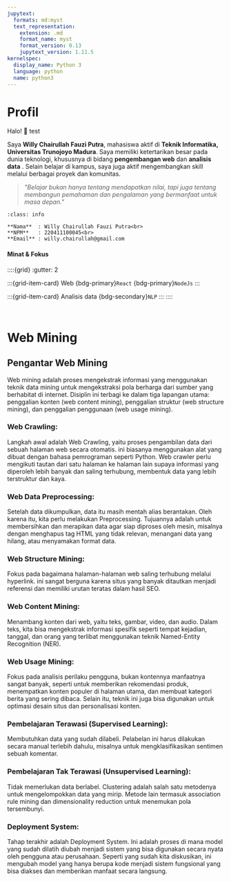 ```yaml
---
jupytext:
  formats: md:myst
  text_representation:
    extension: .md
    format_name: myst
    format_version: 0.13
    jupytext_version: 1.11.5
kernelspec:
  display_name: Python 3
  language: python
  name: python3
---
```


# Profil

Halo! 👋
test

Saya **Willy Chairullah Fauzi Putra**, mahasiswa aktif di **Teknik Informatika, Universitas Trunojoyo Madura**. Saya memiliki ketertarikan besar pada dunia teknologi, khususnya di bidang **pengembangan web** dan **analisis data** . Selain belajar di kampus, saya juga aktif mengembangkan skill melalui berbagai proyek dan komunitas.

> _"Belajar bukan hanya tentang mendapatkan nilai, tapi juga tentang membangun pemahaman dan pengalaman yang bermanfaat untuk masa depan."_

```{admonition} Informasi Pribadi
:class: info

**Nama**  : Willy Chairullah Fauzi Putra<br>
**NPM**   : 220411100045<br>
**Email** : willy.chairullah@gmail.com
```

#### Minat & Fokus

::::{grid}
:gutter: 2

:::{grid-item-card} Web
{bdg-primary}`React`
{bdg-primary}`NodeJs`
:::

:::{grid-item-card} Analisis data
{bdg-secondary}`NLP`
:::
::::

<br>

# Web Mining

## Pengantar Web Mining

Web mining adalah proses mengekstrak informasi yang menggunakan teknik data mining untuk mengekstraksi pola berharga dari sumber yang berhabitat di internet. Disiplin ini terbagi ke dalam tiga lapangan utama: penggalian konten (web content mining), penggalian struktur (web structure mining), dan penggalian penggunaan (web usage mining).

### Web Crawling:

Langkah awal adalah Web Crawling, yaitu proses pengambilan data dari sebuah halaman web secara otomatis. ini biasanya menggunakan alat yang dibuat dengan bahasa pemrograman seperti Python. Web crawler perlu mengikuti tautan dari satu halaman ke halaman lain supaya informasi yang diperoleh lebih banyak dan saling terhubung, membentuk data yang lebih terstruktur dan kaya.

### Web Data Preprocessing:

Setelah data dikumpulkan, data itu masih mentah alias berantakan. Oleh karena itu, kita perlu melakukan Preprocessing. Tujuannya adalah untuk membersihkan dan merapikan data agar siap diproses oleh mesin, misalnya dengan menghapus tag HTML yang tidak relevan, menangani data yang hilang, atau menyamakan format data.

### Web Structure Mining:

Fokus pada bagaimana halaman-halaman web saling terhubung melalui hyperlink. ini sangat berguna karena situs yang banyak ditautkan menjadi referensi dan memiliki urutan teratas dalam hasil SEO.

### Web Content Mining:

Menambang konten dari web, yaitu teks, gambar, video, dan audio. Dalam teks, kita bisa mengekstrak informasi spesifik seperti tempat kejadian, tanggal, dan orang yang terlibat menggunakan teknik Named-Entity Recognition (NER).

### Web Usage Mining:

Fokus pada analisis perilaku pengguna, bukan kontennya manfaatnya sangat banyak, seperti untuk memberikan rekomendasi produk, menempatkan konten populer di halaman utama, dan membuat kategori berita yang sering dibaca. Selain itu, teknik ini juga bisa digunakan untuk optimasi desain situs dan personalisasi konten.

### Pembelajaran Terawasi (Supervised Learning):

Membutuhkan data yang sudah dilabeli. Pelabelan ini harus dilakukan secara manual terlebih dahulu, misalnya untuk mengklasifikasikan sentimen sebuah komentar.

### Pembelajaran Tak Terawasi (Unsupervised Learning):

Tidak memerlukan data berlabel. Clustering adalah salah satu metodenya untuk mengelompokkan data yang mirip. Metode lain termasuk association rule mining dan dimensionality reduction untuk menemukan pola tersembunyi.

### Deployment System:

Tahap terakhir adalah Deployment System. Ini adalah proses di mana model yang sudah dilatih diubah menjadi sistem yang bisa digunakan secara nyata oleh pengguna atau perusahaan. Seperti yang sudah kita diskusikan, ini mengubah model yang hanya berupa kode menjadi sistem fungsional yang bisa diakses dan memberikan manfaat secara langsung.
